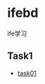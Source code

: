 # ifebd
ife学习
<h2>Task1</h2>
  <ul>
    <li><a href="http://ollehz.github.io/ifebd/T1/task001/index.html">task01</a></li>
  
  </ul>
